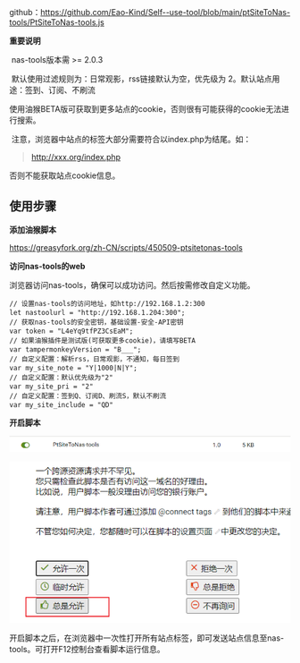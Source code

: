 github：https://github.com/Eao-Kind/Self--use-tool/blob/main/ptSiteToNas-tools/PtSiteToNas-tools.js

**重要说明**

​	nas-tools版本需 >= 2.0.3

​	默认使用过滤规则为：日常观影，rss链接默认为空，优先级为 2。默认站点用途：签到、订阅、不刷流

​	使用油猴BETA版可获取到更多站点的cookie，否则很有可能获得的cookie无法进行搜索。

​	注意，浏览器中站点的标签大部分需要符合以index.php为结尾。如：

>  http://xxx.org/index.php

否则不能获取站点cookie信息。

## 使用步骤

**添加油猴脚本**

https://greasyfork.org/zh-CN/scripts/450509-ptsitetonas-tools

**访问nas-tools的web**

浏览器访问nas-tools，确保可以成功访问。然后按需修改自定义功能。

```
// 设置nas-tools的访问地址，如http://192.168.1.2:300
let nastoolurl = "http://192.168.1.204:300";
// 获取nas-tools的安全密钥，基础设置-安全-API密钥
var token = "L4eYq9tfPZ3CsEaM";
// 如果油猴插件是测试版(可获取更多cookie)，请填写BETA
var tampermonkeyVersion = "B___";
// 自定义配置：解析rss，日常观影，不通知，每日签到
var my_site_note = "Y|1000|N|Y";
// 自定义配置：默认优先级为"2"
var my_site_pri = "2"
// 自定义配置：签到Q、订阅D、刷流S，默认不刷流
var my_site_include = "QD"
```



**开启脚本**

![image-20220831111322533](README.assets/image-20220831111322533.png)

![image-20220831224526263](README.assets/image-20220831224526263.png)

开启脚本之后，在浏览器中一次性打开所有站点标签，即可发送站点信息至nas-tools。可打开F12控制台查看脚本运行信息。



